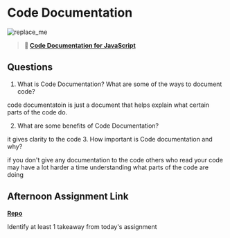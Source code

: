 # Code Documentation

![replace_me](https://codeworks.blob.core.windows.net/public/assets/img/illustrations/placeholder.svg)

> **📖 [Code Documentation for JavaScript](https://codeworksacademy.com/fs-student-guide/resources/wk7/02-JSDocs)**

## Questions

1. What is Code Documentation? What are some of the ways to document code?

code documentatoin is just a document that helps explain what certain parts of the code do.

2. What are some benefits of Code Documentation?

it gives clarity to the code 
3. How important is Code documentation and why?

if you don't give any documentation to the code others who read your code may have a lot harder a time understanding what parts of the code are doing

## Afternoon Assignment Link

**[Repo](https://github.com/JackFox77/<ASSIGNMENT_REPO>)**

Identify at least 1 takeaway from today's assignment
